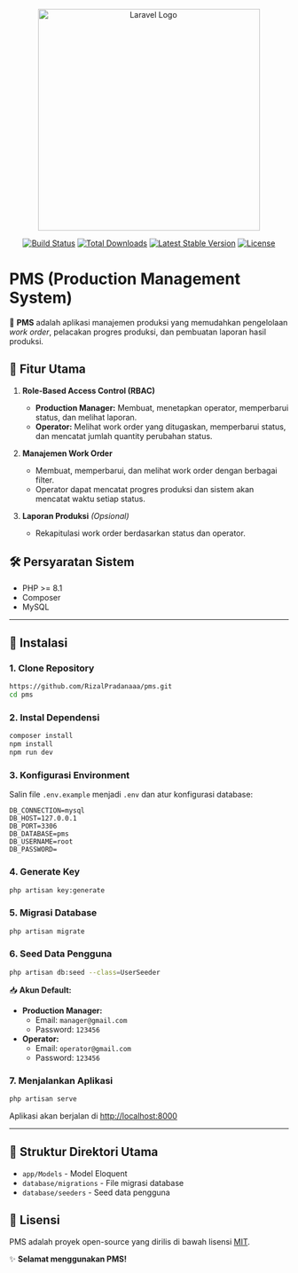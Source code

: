 <p align="center"><a href="https://laravel.com" target="_blank"><img src="https://raw.githubusercontent.com/laravel/art/master/logo-lockup/5%20SVG/2%20CMYK/1%20Full%20Color/laravel-logolockup-cmyk-red.svg" width="400" alt="Laravel Logo"></a></p>

<p align="center">
<a href="https://github.com/laravel/framework/actions"><img src="https://github.com/laravel/framework/workflows/tests/badge.svg" alt="Build Status"></a>
<a href="https://packagist.org/packages/laravel/framework"><img src="https://img.shields.io/packagist/dt/laravel/framework" alt="Total Downloads"></a>
<a href="https://packagist.org/packages/laravel/framework"><img src="https://img.shields.io/packagist/v/laravel/framework" alt="Latest Stable Version"></a>
<a href="https://packagist.org/packages/laravel/framework"><img src="https://img.shields.io/packagist/l/laravel/framework" alt="License"></a>
</p>

# PMS (Production Management System)

🚀 **PMS** adalah aplikasi manajemen produksi yang memudahkan pengelolaan _work order_, pelacakan progres produksi, dan pembuatan laporan hasil produksi.

## 🎯 **Fitur Utama**

1. **Role-Based Access Control (RBAC)**

    - **Production Manager:** Membuat, menetapkan operator, memperbarui status, dan melihat laporan.
    - **Operator:** Melihat work order yang ditugaskan, memperbarui status, dan mencatat jumlah quantity perubahan status.

2. **Manajemen Work Order**

    - Membuat, memperbarui, dan melihat work order dengan berbagai filter.
    - Operator dapat mencatat progres produksi dan sistem akan mencatat waktu setiap status.

3. **Laporan Produksi** _(Opsional)_
    - Rekapitulasi work order berdasarkan status dan operator.

## 🛠️ **Persyaratan Sistem**

-   PHP >= 8.1
-   Composer
-   MySQL

---

## 🚧 **Instalasi**

### 1. **Clone Repository**

```bash
https://github.com/RizalPradanaaa/pms.git
cd pms
```

### 2. **Instal Dependensi**

```bash
composer install
npm install
npm run dev
```

### 3. **Konfigurasi Environment**

Salin file `.env.example` menjadi `.env` dan atur konfigurasi database:

```env
DB_CONNECTION=mysql
DB_HOST=127.0.0.1
DB_PORT=3306
DB_DATABASE=pms
DB_USERNAME=root
DB_PASSWORD=
```

### 4. **Generate Key**

```bash
php artisan key:generate
```

### 5. **Migrasi Database**

```bash
php artisan migrate
```

### 6. **Seed Data Pengguna**

```bash
php artisan db:seed --class=UserSeeder
```

📥 **Akun Default:**

-   **Production Manager:**
    -   Email: `manager@gmail.com`
    -   Password: `123456`
-   **Operator:**
    -   Email: `operator@gmail.com`
    -   Password: `123456`

### 7. **Menjalankan Aplikasi**

```bash
php artisan serve
```

Aplikasi akan berjalan di [http://localhost:8000](http://localhost:8000)

---

## 📂 **Struktur Direktori Utama**

-   `app/Models` - Model Eloquent
-   `database/migrations` - File migrasi database
-   `database/seeders` - Seed data pengguna

## 📄 **Lisensi**

PMS adalah proyek open-source yang dirilis di bawah lisensi [MIT](https://opensource.org/licenses/MIT).

✨ **Selamat menggunakan PMS!**
